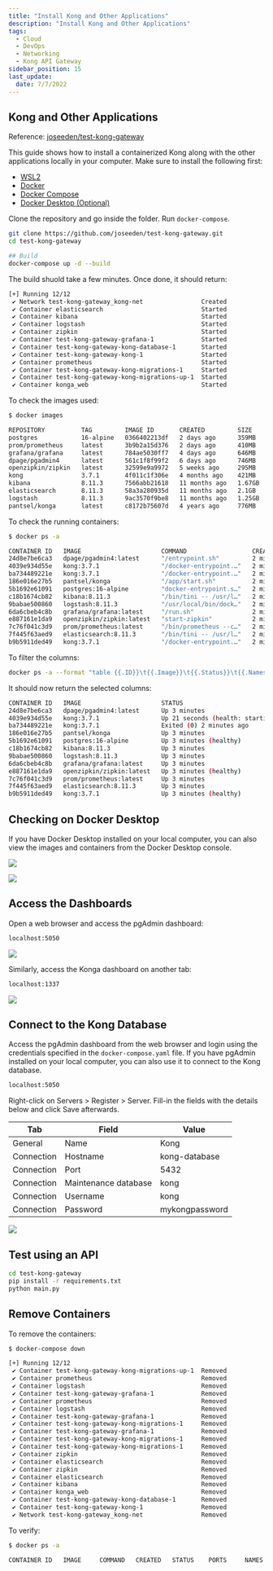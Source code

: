 ```yaml
---
title: "Install Kong and Other Applications"
description: "Install Kong and Other Applications"
tags: 
  - Cloud
  - DevOps
  - Networking 
  - Kong API Gateway
sidebar_position: 15
last_update:
  date: 7/7/2022
---
```



## Kong and Other Applications

Reference: [joseeden/test-kong-gateway](https://github.com/joseeden/test-kong-gateway/tree/master)

This guide shows how to install a containerized Kong along with the other applications locally in your computer. Make sure to install the following first:

- [WSL2](https://learn.microsoft.com/en-us/windows/wsl/install) 
- [Docker](https://docs.docker.com/engine/install/)
- [Docker Compose](https://docs.docker.com/compose/install/standalone/)  
- [Docker Desktop (Optional)](https://docs.docker.com/desktop/)

Clone the repository and go inside the folder. Run `docker-compose`.

```bash
git clone https://github.com/joseeden/test-kong-gateway.git
cd test-kong-gateway

## Build
docker-compose up -d --build 
```

The build shuold take a few minutes. Once done, it should return:

```bash
[+] Running 12/12
 ✔ Network test-kong-gateway_kong-net                Created                               2.1s 
 ✔ Container elasticsearch                           Started                               7.4s 
 ✔ Container kibana                                  Started                              10.5s 
 ✔ Container logstash                                Started                              10.4s 
 ✔ Container zipkin                                  Started                               9.1s 
 ✔ Container test-kong-gateway-grafana-1             Started                               9.0s 
 ✔ Container test-kong-gateway-kong-database-1       Started                               8.0s 
 ✔ Container test-kong-gateway-kong-1                Started                               8.2s 
 ✔ Container prometheus                              Started                               9.4s 
 ✔ Container test-kong-gateway-kong-migrations-1     Started                               6.7s 
 ✔ Container test-kong-gateway-kong-migrations-up-1  Started                               6.4s 
 ✔ Container konga_web                               Started                               6.9s 
```

To check the images used:

```bash
$ docker images

REPOSITORY          TAG         IMAGE ID       CREATED         SIZE
postgres            16-alpine   0366402213df   2 days ago      359MB
prom/prometheus     latest      3b9b2a15d376   2 days ago      410MB
grafana/grafana     latest      784ae5030ff7   4 days ago      646MB
dpage/pgadmin4      latest      561c1f8f99f2   6 days ago      746MB
openzipkin/zipkin   latest      32599e9a9972   5 weeks ago     295MB
kong                3.7.1       4f011c1f306e   4 months ago    421MB
kibana              8.11.3      7566abb21618   11 months ago   1.67GB
elasticsearch       8.11.3      58a3a280935d   11 months ago   2.1GB
logstash            8.11.3      9ac3570f9be8   11 months ago   1.25GB
pantsel/konga       latest      c8172b75607d   4 years ago     776MB
```

To check the running containers:

```bash
$ docker ps -a

CONTAINER ID   IMAGE                      COMMAND                  CREATED         STATUS                            PORTS                                                                                                          NAMES
24d8e7be6ca3   dpage/pgadmin4:latest      "/entrypoint.sh"         2 minutes ago   Up 2 minutes                      443/tcp, 0.0.0.0:5050->80/tcp                                                                                  pgadmin
4039e934d55e   kong:3.7.1                 "/docker-entrypoint.…"   2 minutes ago   Up 3 seconds (health: starting)   8000-8001/tcp, 8443-8444/tcp                                                                                   test-kong-gateway-kong-migrations-up-1
ba734489221e   kong:3.7.1                 "/docker-entrypoint.…"   2 minutes ago   Exited (0) 2 minutes ago                                                                                                                         test-kong-gateway-kong-migrations-1
186e016e27b5   pantsel/konga              "/app/start.sh"          2 minutes ago   Up 2 minutes                      0.0.0.0:1337->1337/tcp                                                                                         konga_web
5b1692e61091   postgres:16-alpine         "docker-entrypoint.s…"   2 minutes ago   Up 2 minutes (healthy)            5432/tcp                                                                                                       test-kong-gateway-kong-database-1
c18b1674cb82   kibana:8.11.3              "/bin/tini -- /usr/l…"   2 minutes ago   Up 2 minutes                      0.0.0.0:5601->5601/tcp                                                                                         kibana
9babae500860   logstash:8.11.3            "/usr/local/bin/dock…"   2 minutes ago   Up 2 minutes                      0.0.0.0:5044->5044/tcp, 0.0.0.0:9600->9600/tcp, 0.0.0.0:5555->5555/udp                                         logstash
6da6cbeb4c8b   grafana/grafana:latest     "/run.sh"                2 minutes ago   Up 2 minutes                      0.0.0.0:3000->3000/tcp                                                                                         test-kong-gateway-grafana-1
e887161e1da9   openzipkin/zipkin:latest   "start-zipkin"           2 minutes ago   Up 2 minutes (unhealthy)          9410/tcp, 0.0.0.0:9411->9411/tcp                                                                               zipkin
7c76f041c3d9   prom/prometheus:latest     "/bin/prometheus --c…"   2 minutes ago   Up 2 minutes                      0.0.0.0:9090->9090/tcp                                                                                         prometheus
7f445f63aed9   elasticsearch:8.11.3       "/bin/tini -- /usr/l…"   2 minutes ago   Up 2 minutes                      0.0.0.0:9200->9200/tcp, 0.0.0.0:9300->9300/tcp                                                                 elasticsearch
b9b5911ded49   kong:3.7.1                 "/docker-entrypoint.…"   2 minutes ago   Up 2 minutes (healthy)            0.0.0.0:8000->8000/tcp, 127.0.0.1:8001-8002->8001-8002/tcp, 0.0.0.0:8443->8443/tcp, 127.0.0.1:8444->8444/tcp   test-kong-gateway-kong-1
```

To filter the columns:

```bash
docker ps -a --format "table {{.ID}}\t{{.Image}}\t{{.Status}}\t{{.Names}}" 
```

It should now return the selected columns:

```bash
CONTAINER ID   IMAGE                      STATUS                             NAMES
24d8e7be6ca3   dpage/pgadmin4:latest      Up 3 minutes                       pgadmin
4039e934d55e   kong:3.7.1                 Up 21 seconds (health: starting)   test-kong-gateway-kong-migrations-up-1
ba734489221e   kong:3.7.1                 Exited (0) 2 minutes ago           test-kong-gateway-kong-migrations-1
186e016e27b5   pantsel/konga              Up 3 minutes                       konga_web
5b1692e61091   postgres:16-alpine         Up 3 minutes (healthy)             test-kong-gateway-kong-database-1
c18b1674cb82   kibana:8.11.3              Up 3 minutes                       kibana
9babae500860   logstash:8.11.3            Up 3 minutes                       logstash
6da6cbeb4c8b   grafana/grafana:latest     Up 3 minutes                       test-kong-gateway-grafana-1
e887161e1da9   openzipkin/zipkin:latest   Up 3 minutes (healthy)             zipkin
7c76f041c3d9   prom/prometheus:latest     Up 3 minutes                       prometheus
7f445f63aed9   elasticsearch:8.11.3       Up 3 minutes                       elasticsearch
b9b5911ded49   kong:3.7.1                 Up 3 minutes (healthy)             test-kong-gateway-kong-1
```


## Checking on Docker Desktop 

If you have Docker Desktop installed on your local computer, you can also view the images and containers from the Docker Desktop console.

<div class='img-center'>

![](/img/docs/11172024-docker-desktop-images-2.png)

</div>


<div class='img-center'>

![](/img/docs/11172024-docker-desktop-containers-running-2.png)

</div>


## Access the Dashboards

Open a web browser and access the pgAdmin dashboard:

```bash
localhost:5050 
```

<div class='img-center'>

![](/img/docs/11172024-kong-pgadmin-dashboard.png)

</div>

Similarly, access the Konga dashboard on another tab:

```bash
localhost:1337
```

<div class='img-center'>

![](/img/docs/11172024-kong-konga-dashboard.png)

</div>


## Connect to the Kong Database 

Access the pgAdmin dashboard from the web browser and login using the credentials specified in the `docker-compose.yaml` file. If you have pgAdmin installed on your local computer, you can also use it to connect to the Kong database. 

```bash
localhost:5050 
```

Right-click on Servers > Register > Server. Fill-in the fields with the details below and click Save afterwards.

| Tab         | Field                 | Value            |
|-------------|-----------------------|------------------|
| General     | Name                 | Kong             |
| Connection  | Hostname             | kong-database    |
| Connection  | Port                 | 5432             |
| Connection  | Maintenance database | kong             |
| Connection  | Username             | kong             |
| Connection  | Password             | mykongpassword   |

<div class='img-center'>

![](/img/docs/11172024-kong-connect-to-kong-db-via-pgadmin.png)

</div>

## Test using an API 

```bash
cd test-kong-gateway
pip install -r requirements.txt
python main.py
```


## Remove Containers 

To remove the containers:

```bash
$ docker-compose down

[+] Running 12/12
 ✔ Container test-kong-gateway-kong-migrations-up-1  Removed                                                                                                                                                        0.4s 
 ✔ Container prometheus                              Removed                                                                                                                                                        0.3s 
 ✔ Container logstash                                Removed                                                                                                                                                        2.2s 
 ✔ Container test-kong-gateway-grafana-1             Removed                                                                                                                                                        0.4s 
 ✔ Container prometheus                              Removed                                                                                                                                                        0.3s 
 ✔ Container logstash                                Removed                                                                                                                                                        2.2s 
 ✔ Container test-kong-gateway-grafana-1             Removed                                                                                                                                                        0.4s 
 ✔ Container test-kong-gateway-kong-migrations-1     Removed                                                                                                                                                        0.5s 
 ✔ Container test-kong-gateway-grafana-1             Removed                                                                                                                                                        0.4s 
 ✔ Container test-kong-gateway-kong-migrations-1     Removed                                                                                                                                                        0.5s 
 ✔ Container test-kong-gateway-kong-migrations-1     Removed                                                                                                                                                        0.5s 
 ✔ Container zipkin                                  Removed                                                                                                                                                        0.3s 
 ✔ Container elasticsearch                           Removed                                                                                                                                                        1.9s 
 ✔ Container zipkin                                  Removed                                                                                                                                                        0.3s 
 ✔ Container elasticsearch                           Removed                                                                                                                                                        1.9s 
 ✔ Container kibana                                  Removed                                                                                                                                                        1.7s 
 ✔ Container konga_web                               Removed                                                                                                                                                        1.7s 
 ✔ Container test-kong-gateway-kong-database-1       Removed                                                                                                                                                        1.3s 
 ✔ Container test-kong-gateway-kong-1                Removed                                                                                                                                                        2.9s 
 ✔ Network test-kong-gateway_kong-net                Removed 
```

To verify:

```bash
$ docker ps -a

CONTAINER ID   IMAGE     COMMAND   CREATED   STATUS    PORTS     NAMES
```